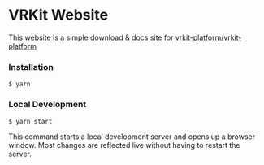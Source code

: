 # VRKit Website

This website is a simple download & docs site for [vrkit-platform/vrkit-platform](https://github.com/vrkit-platform/vrkit-platform)

### Installation

```
$ yarn
```

### Local Development

```
$ yarn start
```

This command starts a local development server and opens up a browser window. Most changes are reflected live without having to restart the server.
